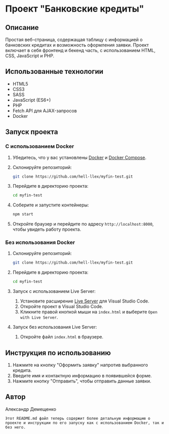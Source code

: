 # Проект "Банковские кредиты"

## Описание

Простая веб-страница, содержащая таблицу с информацией о банковских кредитах и возможность оформления заявки. Проект включает в себя фронтенд и бекенд часть, с использованием HTML, CSS, JavaScript и PHP.

## Использованные технологии

- HTML5
- CSS3
- SASS
- JavaScript (ES6+)
- PHP
- Fetch API для AJAX-запросов
- Docker

## Запуск проекта

### С использованием Docker

1. Убедитесь, что у вас установлены [Docker](https://www.docker.com/get-started) и [Docker Compose](https://docs.docker.com/compose/install/).

2. Склонируйте репозиторий:
   ```sh
   git clone https://github.com/hell-llex/myfin-test.git
   ```

3. Перейдите в директорию проекта:
   ```sh
   cd myfin-test
   ```

4. Соберите и запустите контейнеры:
   ```sh
   npm start
   ```

5. Откройте браузер и перейдите по адресу `http://localhost:8000`, чтобы увидеть работу проекта.

### Без использования Docker

1. Склонируйте репозиторий:
   ```sh
   git clone https://github.com/hell-llex/myfin-test.git
   ```

2. Перейдите в директорию проекта:
   ```sh
   cd myfin-test
   ```

3. Запуск с использованием Live Server:
   1. Установите расширение [Live Server](https://marketplace.visualstudio.com/items?itemName=ritwickdey.LiveServer) для Visual Studio Code.
   2. Откройте проект в Visual Studio Code.
   3. Кликните правой кнопкой мыши на `index.html` и выберите `Open with Live Server`.

4. Запуск без использования Live Server:
   1. Откройте файл `index.html` в браузере.

## Инструкция по использованию

1. Нажмите на кнопку "Оформить заявку" напротив выбранного кредита.
2. Введите имя и контактную информацию в появившейся форме.
3. Нажмите кнопку "Отправить", чтобы отправить данные заявки.

## Автор
Александр Демещенко
```
Этот README.md файл теперь содержит более детальную информацию о проекте и инструкции по его запуску как с использованием Docker, так и без него.